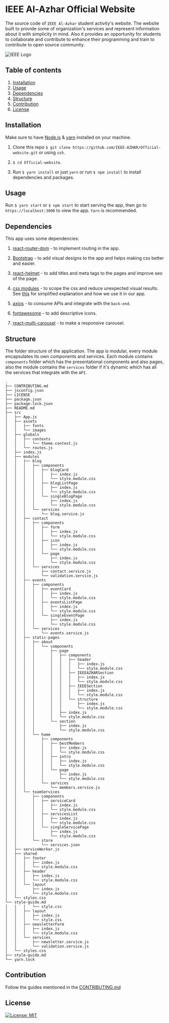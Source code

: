 # IEEE Al-Azhar Official Website

The source code of `IEEE Al-Azhar` student activity's website. The website built to provide some of organization's services and represent information about it with simplicity in mind. Also it provides an opportunity for students to collaborate and contribute to enhance their programming and train to contribute to open source community.

![IEEE Logo](./src/assets/images/logo.png)

## Table of contents

1. [Installation](#install)
1. [Usage](#use)
1. [Dependencies](#dependencies)
1. [Structure](#structure)
1. [Contribution](#contribution)
1. [License](#license)

## Installation

Make sure to have [Node.js](https://nodejs.org/en/download/) & [yarn](https://classic.yarnpkg.com/en/docs/install/) installed on your machine.

1. Clone this repo `$ git clone https://github.com/IEEE-AZHAR/Official-website.git` or using `ssh`.

2. `$ cd Official-website`.

3. Run `$ yarn install` or just `yarn` or run `$ npm install` to install dependencies and packages.

<a name="install"></a>

## Usage

Run `$ yarn start` or `$ npm start` to start serving the app, then go to `https://localhost:3000` to view the app. `Yarn` is recommended.

## Dependencies

This app uses some dependencies:

1. [react-router-dom](https://reacttraining.com/react-router/web/guides/quick-start) - to implement routing in the app.

1. [Bootstrap](https://getbootstrap.com/) - to add visual designs to the app and helps making css better and easier.

1. [react-helmet](https://github.com/nfl/react-helmet) - to add titles and meta tags to the pages and improve seo of the page.

1. [css modules](https://github.com/css-modules/css-modules) - to scope the css and reduce unexpected visual results. See [this](https://create-react-app.dev/docs/adding-a-css-modules-stylesheet) for simplified explanation and how we use it in our app.

1. [axios](https://github.com/axios/axios) - to consume APIs and integrate with the `back-end`.

1. [fontawesome](https://www.npmjs.com/package/@fortawesome/react-fontawesome) - to add descriptive icons.

1. [react-multi-carousel](https://www.npmjs.com/package/react-multi-carousel) - to make a responsive carousel.

## Structure

The folder structure of the application. The app is modular, every module encapsulates its own components and services. Each module contains `components` folder which has the presentational components and also pages, also the module contains the `services` folder if it's dynamic which has all the services that integrate with the `API`.

```
.
├── CONTRIBUTING.md
├── jsconfig.json
├── LICENSE
├── package.json
├── package-lock.json
├── README.md
├── src
│   ├── App.js
│   ├── assets
│   │   ├── fonts
│   │   └── images
│   ├── globals
│   │   ├── contexts
│   │   │   └── theme.context.js
│   │   └── routes.js
│   ├── index.js
│   ├── modules
│   │   ├── blog
│   │   │   ├── components
│   │   │   │   ├── blogCard
│   │   │   │   │   ├── index.js
│   │   │   │   │   └── style.module.css
│   │   │   │   ├── blogListPage
│   │   │   │   │   ├── index.js
│   │   │   │   │   └── style.module.css
│   │   │   │   └── singleBlogPage
│   │   │   │       ├── index.js
│   │   │   │       └── style.module.css
│   │   │   └── services
│   │   │       └── blog.service.js
│   │   ├── contact
│   │   │   ├── components
│   │   │   │   ├── form
│   │   │   │   │   ├── index.js
│   │   │   │   │   └── style.module.css
│   │   │   │   ├── icon
│   │   │   │   │   ├── index.js
│   │   │   │   │   └── style.module.css
│   │   │   │   └── page
│   │   │   │       ├── index.js
│   │   │   │       └── style.module.css
│   │   │   └── services
│   │   │       ├── contact.service.js
│   │   │       └── validation.service.js
│   │   ├── events
│   │   │   ├── components
│   │   │   │   ├── eventCard
│   │   │   │   │   ├── index.js
│   │   │   │   │   └── style.module.css
│   │   │   │   ├── eventsListPage
│   │   │   │   │   ├── index.js
│   │   │   │   │   └── style.module.css
│   │   │   │   └── singleEventPage
│   │   │   │       ├── index.js
│   │   │   │       └── style.module.css
│   │   │   └── services
│   │   │       └── events.service.js
│   │   ├── static-pages
│   │   │   ├── about
│   │   │   │   └── components
│   │   │   │       ├── page
│   │   │   │       │   ├── components
│   │   │   │       │   │   ├── header
│   │   │   │       │   │   │   ├── index.js
│   │   │   │       │   │   │   └── style.module.css
│   │   │   │       │   │   ├── IEEEAZHARSection
│   │   │   │       │   │   │   ├── index.js
│   │   │   │       │   │   │   └── style.module.css
│   │   │   │       │   │   ├── IEEESection
│   │   │   │       │   │   │   ├── index.js
│   │   │   │       │   │   │   └── style.module.css
│   │   │   │       │   │   └── structure
│   │   │   │       │   │       ├── index.js
│   │   │   │       │   │       └── style.module.css
│   │   │   │       │   ├── index.js
│   │   │   │       │   └── style.module.css
│   │   │   │       └── section
│   │   │   │           ├── index.js
│   │   │   │           └── style.module.css
│   │   │   └── home
│   │   │       ├── components
│   │   │       │   ├── bestMembers
│   │   │       │   │   ├── index.js
│   │   │       │   │   └── style.module.css
│   │   │       │   ├── intro
│   │   │       │   │   ├── index.js
│   │   │       │   │   └── style.module.css
│   │   │       │   └── page
│   │   │       │       ├── index.js
│   │   │       │       └── style.module.css
│   │   │       └── services
│   │   │           └── members.service.js
│   │   └── teamServices
│   │       ├── components
│   │       │   ├── serviceCard
│   │       │   │   ├── index.js
│   │       │   │   └── style.module.css
│   │       │   ├── servicesList
│   │       │   │   ├── index.js
│   │       │   │   └── style.module.css
│   │       │   └── singleServicePage
│   │       │       ├── index.js
│   │       │       └── style.module.css
│   │       └── store
│   │           └── services.json
│   ├── serviceWorker.js
│   ├── shared
│   │   ├── footer
│   │   │   ├── index.js
│   │   │   └── style.module.css
│   │   ├── header
│   │   │   ├── index.js
│   │   │   └── style.module.css
│   │   └── layout
│   │       ├── index.js
│   │       └── style.module.css
│   └── styles.css
└── style-guide.md
│   │   │   └── style.css
│   │   ├── layout
│   │   │   ├── index.js
│   │   │   └── style.css
│   │   ├── newsletterForm
│   │   │   ├── index.js
│   │   │   └── style.module.css
│   │   └── services
│   │       ├── newsletter.service.js
│   │       └── validation.service.js
│   └── styles.css
├── style-guide.md
└── yarn.lock
```

## Contribution

Follow the guides mentioned in the [CONTRIBUTING.md](CONTRIBUTING.md)

## License

[![License: MIT](https://img.shields.io/badge/License-MIT-yellow.svg)](https://opensource.org/licenses/MIT)
